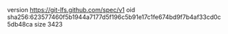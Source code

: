 version https://git-lfs.github.com/spec/v1
oid sha256:623577460f5b1944a7177d5f196c5b91e17c1fe674bd9f7b4af33cd0c5db48ca
size 3423
